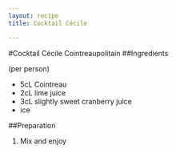 ```yaml
---
layout: recipe
title: Cocktail Cécile

---
```


#Cocktail Cécile
Cointreaupolitain
##Ingredients

(per person)

* 5cL Cointreau
* 2cL lime juice
* 3cL slightly sweet cranberry juice
* ice

##Preparation

1. Mix and enjoy
